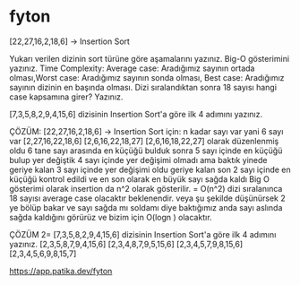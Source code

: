 # fyton

[22,27,16,2,18,6] -> Insertion Sort

Yukarı verilen dizinin sort türüne göre aşamalarını yazınız.
Big-O gösterimini yazınız.
Time Complexity: Average case: Aradığımız sayının ortada olması,Worst case: Aradığımız sayının sonda olması, Best case: Aradığımız sayının dizinin en başında olması.
Dizi sıralandıktan sonra 18 sayısı hangi case kapsamına girer? Yazınız.


[7,3,5,8,2,9,4,15,6] dizisinin Insertion Sort'a göre ilk 4 adımını yazınız.


ÇÖZÜM:
[22,27,16,2,18,6] -> Insertion Sort için:
n kadar sayı var yani 6 sayı var
[2,27,16,22,18,6]
[2,6,16,22,18,27]
[2,6,16,18,22,27]
olarak düzenlenmiş oldu
6 tane sayı arasında en küçüğü bulduk
sonra 5 sayı içinde en küçüğü bulup yer değiştik
4 sayı içinde yer değişimi olmadı ama baktık yinede
geriye kalan 3 sayı içinde yer değişimi oldu
geriye kalan son 2 sayı içinde en küçüğü kontrol edildi
ve en son olarak en büyük sayı sağda kaldı
Big O gösterimi olarak insertion da n^2 olarak gösterilir. = O(n^2)
dizi sıralanınca 18 sayısı average case olacaktır beklenendir.
veya şu şekilde düşünürsek 2 ye bölüp bakar ve sayı sağda mı soldamı diye baktığımız anda sayı aslında sağda kaldığını görürüz ve bizim için O(logn ) olacaktır.


ÇÖZÜM 2=
[7,3,5,8,2,9,4,15,6] dizisinin Insertion Sort'a göre ilk 4 adımını yazınız.
[2,3,5,8,7,9,4,15,6]
[2,3,4,8,7,9,5,15,6]
[2,3,4,5,7,9,8,15,6]
[2,3,4,5,6,9,8,15,7]

https://app.patika.dev/fyton

